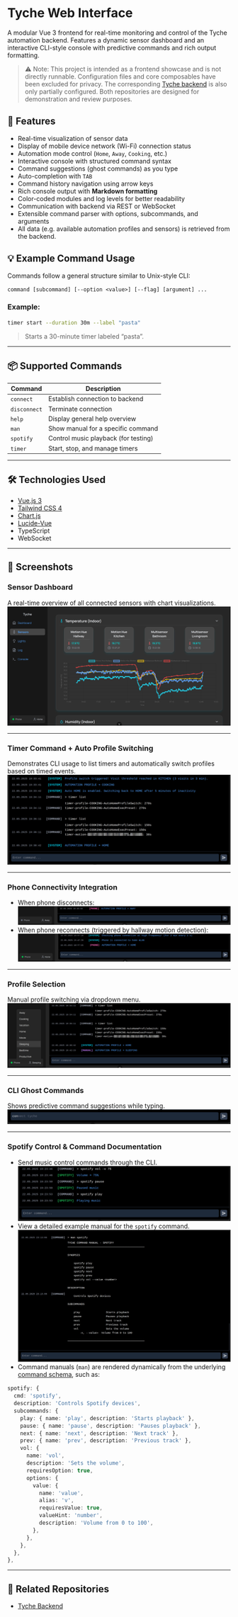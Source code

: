# Tyche Web Interface

A modular Vue 3 frontend for real-time monitoring and control of the Tyche automation backend.
Features a dynamic sensor dashboard and an interactive CLI-style console with predictive commands and rich output formatting.

> ⚠️ Note: This project is intended as a frontend showcase and is not directly runnable.
> Configuration files and core composables have been excluded for privacy.
> The corresponding [Tyche backend](https://github.com/Twigman/tyche) is also only partially configured.
> Both repositories are designed for demonstration and review purposes.

## 🔧 Features

- Real-time visualization of sensor data
- Display of mobile device network (Wi-Fi) connection status
- Automation mode control (`Home`, `Away`, `Cooking`, etc.)
- Interactive console with structured command syntax
- Command suggestions (ghost commands) as you type
- Auto-completion with `TAB`
- Command history navigation using arrow keys
- Rich console output with **Markdown formatting**
- Color-coded modules and log levels for better readability
- Communication with backend via REST or WebSocket
- Extensible command parser with options, subcommands, and arguments
- All data (e.g. available automation profiles and sensors) is retrieved from the backend.

## 💡 Example Command Usage

Commands follow a general structure similar to Unix-style CLI:

```
command [subcommand] [--option <value>] [--flag] [argument] ...
```

### Example:
```bash
timer start --duration 30m --label "pasta"
```

> Starts a 30-minute timer labeled “pasta”.

---

## 📦 Supported Commands

| Command     | Description                            |
|-------------|----------------------------------------|
| `connect`   | Establish connection to backend        |
| `disconnect`| Terminate connection                   |
| `help`      | Display general help overview          |
| `man`       | Show manual for a specific command     |
| `spotify`   | Control music playback (for testing)   |
| `timer`     | Start, stop, and manage timers         |

---

## 🛠️ Technologies Used

- [Vue.js 3](https://vuejs.org/)
- [Tailwind CSS 4](https://tailwindcss.com/)
- [Chart.js](https://www.chartjs.org/)
- [Lucide-Vue](https://lucide.dev/icons)
- TypeScript
- WebSocket

---

## 📸 Screenshots

### Sensor Dashboard
A real-time overview of all connected sensors with chart visualizations.
![Sensor Dashboard](./img/ui_2025-03-12.jpg)

---

### Timer Command + Auto Profile Switching
Demonstrates CLI usage to list timers and automatically switch profiles based on timed events.
![auto_profile](./img/ui_cli_auto_profile.jpg)

---

### Phone Connectivity Integration
- When phone disconnects:
  ![phone_disconnect](./img/ui_cli_phone_disconnected.jpg)
- When phone reconnects (triggered by hallway motion detection):
  ![phone_connect_burst](./img/ui_cli_phone_connect_burst.jpg)

---

### Profile Selection
Manual profile switching via dropdown menu.
![profile_selection](./img/ui_profile_selection.jpg)

---

### CLI Ghost Commands
Shows predictive command suggestions while typing.
![ghost_command](./img/ui_ghost_text.jpg)

---

### Spotify Control & Command Documentation
- Send music control commands through the CLI.
  ![spotify_command](./img/ui_cli_spotify.jpg)
- View a detailed example manual for the `spotify` command.
  ![spotify_man](./img/ui_cli_man_spotify.jpg)
- Command manuals (`man`) are rendered dynamically from the underlying [command schema](./src/types/ConsoleCommand.ts), such as:
```ts
spotify: {
  cmd: 'spotify',
  description: 'Controls Spotify devices',
  subcommands: {
    play: { name: 'play', description: 'Starts playback' },
    pause: { name: 'pause', description: 'Pauses playback' },
    next: { name: 'next', description: 'Next track' },
    prev: { name: 'prev', description: 'Previous track' },
    vol: {
      name: 'vol',
      description: 'Sets the volume',
      requiresOption: true,
      options: {
        value: {
          name: 'value',
          alias: 'v',
          requiresValue: true,
          valueHint: 'number',
          description: 'Volume from 0 to 100',
        },
      },
    },
  },
},
```

---

## 🔗 Related Repositories

- [Tyche Backend](https://github.com/Twigman/tyche)

